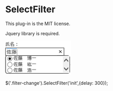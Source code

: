 # SelectFilter
This plug-in is the MIT license.

Jquery library is required.

![エビフライトライアングル](image/image.png "サンプル")

$('.filter-change').SelectFilter('init',{delay: 300});
